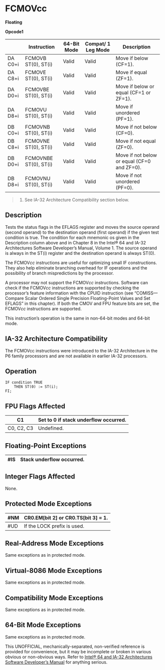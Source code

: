 # FCMOVcc

**Floating**

**Opcode1**

|         | **Instruction**       | **64-Bit Mode** | **Compat/ 1** **Leg Mode** | **Description**                             |
| ------- | --------------------- | --------------- | -------------------------- | ------------------------------------------- |
| DA C0+i | FCMOVB ST(0), ST(i)   | Valid           | Valid                      | Move if below (CF=1).                       |
| DA C8+i | FCMOVE ST(0), ST(i)   | Valid           | Valid                      | Move if equal (ZF=1).                       |
| DA D0+i | FCMOVBE ST(0), ST(i)  | Valid           | Valid                      | Move if below or equal (CF=1 or ZF=1).      |
| DA D8+i | FCMOVU ST(0), ST(i)   | Valid           | Valid                      | Move if unordered (PF=1).                   |
| DB C0+i | FCMOVNB ST(0), ST(i)  | Valid           | Valid                      | Move if not below (CF=0).                   |
| DB C8+i | FCMOVNE ST(0), ST(i)  | Valid           | Valid                      | Move if not equal (ZF=0).                   |
| DB D0+i | FCMOVNBE ST(0), ST(i) | Valid           | Valid                      | Move if not below or equal (CF=0 and ZF=0). |
| DB D8+i | FCMOVNU ST(0), ST(i)  | Valid           | Valid                      | Move if not unordered (PF=0).               |

> 1. See IA-32 Architecture Compatibility section below.

## Description

Tests the status flags in the EFLAGS register and moves the source operand (second operand) to the destination operand (first operand) if the given test condition is true. The condition for each mnemonic os given in the Description column above and in Chapter 8 in the Intel® 64 and IA-32 Architectures Software Developer’s Manual, Volume 1. The source operand is always in the ST(i) register and the destination operand is always ST(0).

The FCMOV*cc* instructions are useful for optimizing small IF constructions. They also help eliminate branching overhead for IF operations and the possibility of branch mispredictions by the processor.

A processor may not support the FCMOV*cc* instructions. Software can check if the FCMOV*cc* instructions are supported by checking the processor’s feature information with the CPUID instruction (see “COMISS—Compare Scalar Ordered Single Precision Floating-Point Values and Set EFLAGS” in this chapter). If both the CMOV and FPU feature bits are set, the FCMOV*cc* instructions are supported.

This instruction’s operation is the same in non-64-bit modes and 64-bit mode.

## IA-32 Architecture Compatibility

The FCMOVcc instructions were introduced to the IA-32 Architecture in the P6 family processors and are not available in earlier IA-32 processors.

## Operation

```
IF condition TRUE
    THEN ST(0) := ST(i);
FI;

```

## FPU Flags Affected

| C1         | Set to 0 if stack underflow occurred. |
| ---------- | ------------------------------------- |
| C0, C2, C3 | Undefined.                            |

## Floating-Point Exceptions

| \#​IS | Stack underflow occurred. |
| ----- | ------------------------- |

## Integer Flags Affected

None.

## Protected Mode Exceptions

| \#​NM  | CR0.EM[bit 2] or CR0.TS[bit 3] = 1. |
| ------ | ----------------------------------- |
| #​​​UD | If the LOCK prefix is used.         |

## Real-Address Mode Exceptions

Same exceptions as in protected mode.

## Virtual-8086 Mode Exceptions

Same exceptions as in protected mode.

## Compatibility Mode Exceptions

Same exceptions as in protected mode.

## 64-Bit Mode Exceptions

Same exceptions as in protected mode.

This UNOFFICIAL, mechanically-separated, non-verified reference is provided for convenience, but it may be
incomplete or broken in various obvious or non-obvious
ways. Refer to [Intel® 64 and IA-32 Architectures Software Developer’s Manual](https://software.intel.com/en-us/download/intel-64-and-ia-32-architectures-sdm-combined-volumes-1-2a-2b-2c-2d-3a-3b-3c-3d-and-4) for anything serious.
